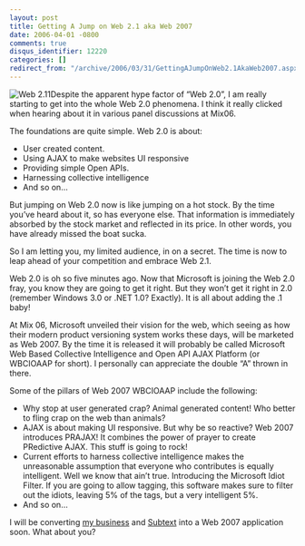 ```yaml
---
layout: post
title: Getting A Jump on Web 2.1 aka Web 2007
date: 2006-04-01 -0800
comments: true
disqus_identifier: 12220
categories: []
redirect_from: "/archive/2006/03/31/GettingAJumpOnWeb2.1AkaWeb2007.aspx/"
---
```


![Web 2.11](https://haacked.com/images/Web211.jpg)Despite the apparent
hype factor of “Web 2.0”, I am really starting to get into the whole Web
2.0 phenomena. I think it really clicked when hearing about it in
various panel discussions at Mix06.

The foundations are quite simple. Web 2.0 is about:

-   User created content.
-   Using AJAX to make websites UI responsive
-   Providing simple Open APIs.
-   Harnessing collective intelligence
-   And so on...

But jumping on Web 2.0 now is like jumping on a hot stock. By the time
you’ve heard about it, so has everyone else. That information is
immediately absorbed by the stock market and reflected in its price. In
other words, you have already missed the boat sucka.

So I am letting you, my limited audience, in on a secret. The time is
now to leap ahead of your competition and embrace Web 2.1.

Web 2.0 is oh so five minutes ago. Now that Microsoft is joining the Web
2.0 fray, you know they are going to get it right. But they won’t get it
right in 2.0 (remember Windows 3.0 or .NET 1.0? Exactly). It is all
about adding the .1 baby!

At Mix 06, Microsoft unveiled their vision for the web, which seeing as
how their modern product versioning system works these days, will be
marketed as Web 2007. By the time it is released it will probably be
called Microsoft Web Based Collective Intelligence and Open API AJAX
Platform (or WBCIOAAP for short). I personally can appreciate the double
“A” thrown in there.

Some of the pillars of Web 2007 WBCIOAAP include the following:

-   Why stop at user generated crap? Animal generated content! Who
    better to fling crap on the web than animals?
-   AJAX is about making UI responsive. But why be so reactive? Web 2007
    introduces PRAJAX! It combines the power of prayer to create
    PRedictive AJAX. This stuff is going to rock!
-   Current efforts to harness collective intelligence makes the
    unreasonable assumption that everyone who contributes is equally
    intelligent. Well we know that ain’t true. Introducing the Microsoft
    Idiot Filter. If you are going to allow tagging, this software makes
    sure to filter out the idiots, leaving 5% of the tags, but a very
    intelligent 5%.
-   And so on...

I will be converting [my business](http://veloc-it.com/ "VelocIT") and
[Subtext](http://subtextproject.com/ "Subtext Project Website") into a
Web 2007 application soon. What about you?

